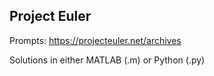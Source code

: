 ## Project Euler

Prompts: https://projecteuler.net/archives

Solutions in either MATLAB (.m) or Python (.py)
